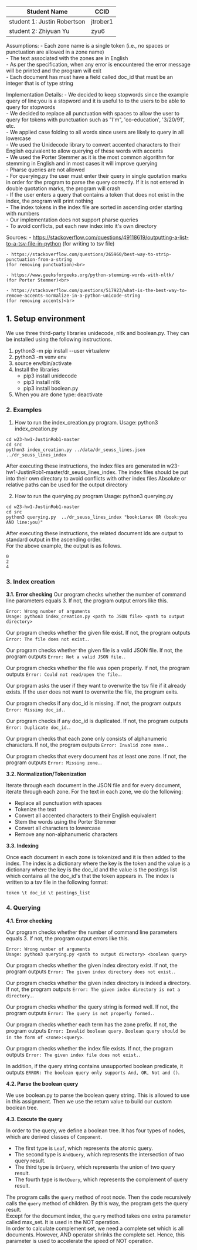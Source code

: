 |        Student Name         |   CCID   |
|-----------------------------|----------|
|student 1: Justin Robertson  | jtrober1 |
|student 2: Zhiyuan Yu        |   zyu6   |

Assumptions:
    - Each zone name is a single token (i.e., no spaces or punctuation are allowed in a zone name)<br>
    - The text associated with the zones are in English<br>
    - As per the specification, when any error is encountered the error message will be printed 
    and the program will exit<br>
    - Each document has must have a field called doc_id that must be an integer that is of type string<br>

Implementation Details:
    - We decided to keep stopwords since the example query of line:you is a stopword and it is useful to 
    to the users to be able to query for stopwords<br>
    - We decided to replace all punctuation with spaces to allow the user to query for tokens with punctuation
    such as "I'm", 'co-education', '3/20/91', etc.<br>
    - We applied case folding to all words since users are likely to query in all lowercase<br>
    - We used the Unidecode library to convert accented characters to their English equivalent to allow querying 
    of these words with accents<br>
    - We used the Porter Stemmer as it is the most common algorithm for stemming in English and in most cases it
    will improve querying<br>
    - Pharse queries are not allowed<br>
    - For querying.py the user must enter their query in single quotation marks in order for the program to
    parse the query correctly. If it is not entered in double quotation marks, the program will crash<br>
    - If the user enters a query that contains a token that does not exist in the index, the program will
    print nothing<br>
    - The index tokens in the index file are sorted in ascending order starting with numbers<br>
    - Our implementation does not support pharse queries<br>
    - To avoid conflicts, put each new index into it's own directory

Sources: 
    - https://stackoverflow.com/questions/49118619/outputting-a-list-to-a-tsv-file-in-python
    (for writing to tsv file)<br>

    - https://stackoverflow.com/questions/265960/best-way-to-strip-punctuation-from-a-string
    (for removing punctuation)<br>

    - https://www.geeksforgeeks.org/python-stemming-words-with-nltk/
    (for Porter Stemmer)<br>

    - https://stackoverflow.com/questions/517923/what-is-the-best-way-to-remove-accents-normalize-in-a-python-unicode-string
    (for removing accents)<br>

## 1. Setup environment
We use three third-party libraries unidecode, nltk and boolean.py.
They can be installed using the following instructions.

1. python3 -m pip install --user virtualenv
2. python3 -m venv env
3. source env/bin/activate
4. Install the libraries
    - pip3 install unidecode
    - pip3 install nltk
    - pip3 install boolean.py
5. When you are done type: deactivate

### 2. Examples
1. How to run the index_creation.py program.
Usage: python3 index_creation.py <path to JSON file> <path to output directory>
```
cd w23-hw1-JustinRob1-master
cd src
python3 index_creation.py ../data/dr_seuss_lines.json ../dr_seuss_lines_index
```
After executing these instructions, the index files are generated in w23-hw1-JustinRob1-master/dr_seuss_lines_index.
The index files should be put into their own directory to avoid conflicts with other index files
Absolute or relative paths can be used for the output directory

2. How to run the querying.py program
Usage: python3 querying.py <path to output directory> <boolean query>
```
cd w23-hw1-JustinRob1-master
cd src
python3 querying.py  ../dr_seuss_lines_index "book:Lorax OR (book:you AND line:you)"
```
After executing these instructions, the related document ids are output to standard output in the ascending order.<br>
For the above example, the output is as follows.<br>
```
0
2
4
```

### 3. Index creation
**3.1. Error checking**
Our program checks whether the number of command line parameters equals 3. If not, the program output errors like this.
```
Error: Wrong number of arguments
Usage: python3 index_creation.py <path to JSON file> <path to output directory>
```

Our program checks whether the given file exist. If not, the program outputs `Error: The file does not exist.`.<br>

Our program checks whether the given file is a valid JSON file. If not, the program outputs `Error: Not a valid JSON file.`.<br>

Our program checks whether the file was open properly. If not, the program outputs `Error: Could not read/open the file.`.<br>

Our program asks the user if they want to overwrite the tsv file if it already exists. If the user does not want to overwrite the file, the program exits.<br>

Our program checks if any doc_id is missing. If not, the program outputs `Error: Missing doc_id.`.<br>

Our program checks if any doc_id is duplicated. If not, the program outputs `Error: Duplicate doc_id.`.<br>

Our program checks that each zone only consists of alphanumeric characters. If not, the program outputs `Error: Invalid zone name.`.<br>

Our program checks that every document has at least one zone. If not, the program outputs `Error: Missing zone.`.<br>


**3.2. Normalization/Tokenization**

Iterate through each document in the JSON file and for every document, iterate through each zone. For the text in each zone, we do the following:
- Replace all punctuation with spaces
- Tokenize the text
- Convert all accented characters to their English equivalent
- Stem the words using the Porter Stemmer
- Convert all characters to lowercase
- Remove any non-alphanumeric characters

**3.3. Indexing**

Once each document in each zone is tokenized and it is then added to the index. The index is a dictionary where the key is the token and the value is a dictionary where the key is the doc_id and the value is the postings list which contains all the doc_id's that the token appears in. The index is written to a tsv file in the following format:
```
token \t doc_id \t postings_list
```

### 4. Querying
**4.1. Error checking**

Our program checks whether the number of command line parameters equals 3. If not, the program output errors like this.
```
Error: Wrong number of arguments
Usage: python3 querying.py <path to output directory> <boolean query>
```   
Our program checks whether the given index directory exist. If not, the program outputs `Error: The given index directory does not exist.`.<br>

Our program checks whether the given index directory is indeed a directory. If not, the program outputs `Error: The given index directory is not a directory.`.<br>

Our program checks whether the query string is formed well. If not, the program outputs `Error: The query is not properly formed.`.<br>

Our program checks whether each term has the zone prefix. If not, the program outputs `Error: Invalid boolean query.` 
`Boolean query should be in the form of <zone>:<query>`.<br>

Our program checks whether the index file exists. If not, the program outputs `Error: The given index file does not exist.`.<br>

In addition, if the query string contains unsupported boolean predicate, it outputs `ERROR: The boolean query only supports And, OR, Not and ()`.<br>

**4.2. Parse the boolean query**

We use boolean.py to parse the boolean query string. This is allowed to use in this assignment. Then we use the return value to build our custom boolean tree.

**4.3. Execute the query**

In order to the query, we define a boolean tree. It has four types of nodes, which are derived classes of `Component`. <br>
- The first type is `Leaf`, which represents the atomic query. <br>
- The second type is `AndQuery`, which represents the intersection of two query result. <br>
- The third type is `OrQuery`, which represents the union of two query result. <br>
- The fourth type is `NotQuery`, which represents the complement of query result. <br>   

The program calls the `query` method of root node. Then the code recursively calls the `query` method of children. By this way, the program gets the query result.<br>
Except for the document index, the `query` method takes one extra parameter called max_set. It is used in the NOT operation. <br>
In order to calculate complement set, we need a complete set which is all documents. However, AND operator shrinks the complete set. Hence, this parameter is used to accelerate the speed of NOT operation.
   

